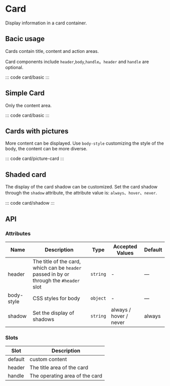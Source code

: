 <script setup>
import basic from 'exam/card/basic.vue'
import simple from 'exam/card/simple.vue'
import pictureCard from 'exam/card/picture-card.vue'
import shadow from 'exam/card/shadow.vue'
</script>

# Card

Display information in a card container.

## Bacic usage

Cards contain title, content and action areas.

Card components include `header`,`body`,`handle`。`header` and `handle` are optional.

::: code card/basic
<basic></basic>
:::

## Simple Card

Only the content area.

::: code card/basic
<simple></simple>
:::

## Cards with pictures

More content can be displayed.
Use `body-style` customizing the style of the body, the content can be more diverse.

::: code card/picture-card
<pictureCard></pictureCard>
:::

## Shaded card

The display of the card shadow can be customized.
Set the card shadow through the `shadow` attribute, the attribute value is: `always`、`hover`、`never`.

::: code card/shadow
<shadow></shadow>
:::

## API

### Attributes

| Name       | Description                                                                             | Type     | Accepted Values        | Default |
| ---------- | --------------------------------------------------------------------------------------- | -------- | ---------------------- | ------- |
| header     | The title of the card, which can be `header` passed in by or through the `#header` slot | `string` | -                      | —       |
| body-style | CSS styles for body                                                                     | `object` | -                      | —       |
| shadow     | Set the display of shadows                                                              | `string` | always / hover / never | always  |

### Slots

| Slot    | Description                      |
| ------- | -------------------------------- |
| default | custom content                   |
| header  | The title area of ​​the card     |
| handle  | The operating area of ​​the card |
